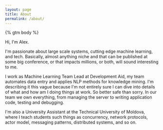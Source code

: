 ```yaml
---
layout: page
title: About
permalink: /about/
---
```


{% gtm body %}

<!-- This is the base Jekyll theme. You can find out more info about customizing your Jekyll theme, as well as basic Jekyll usage documentation at [jekyllrb.com](https://jekyllrb.com/)

You can find the source code for Minima at GitHub:
[jekyll][jekyll-organization] /
[minima](https://github.com/jekyll/minima)

You can find the source code for Jekyll at GitHub:
[jekyll][jekyll-organization] /
[jekyll](https://github.com/jekyll/jekyll)


[jekyll-organization]: https://github.com/jekyll -->

Hi, I'm Alex.

I'm passionate about large scale systems, cutting edge machine learning, and tech. Basically, almost anything niche and that can be published at some big conference, or that impacts millions, or both, will sound interesting to me.

I work as Machine Learning Team Lead at Development Aid, my team automates data entry and applies NLP methods for knowledge mining. I'm describing it this vague because I'm not entirely sure I can dive into details of what and how am I doing things at work. So better safe than sorry. In our team we own everything, from managing the server to writing application code, testing and debugging.

I'm also a University Assistant at the Technical University of Moldova, where I teach students such things as concurrency, network protocols, actor model, messaging patterns, distributed systems, and so on.

<!-- I like to take full responsibility for projects and work on all levels of the technological stack, and along all the steps of the workflow. Love to mentor people and give feedback whenever needed. -->

